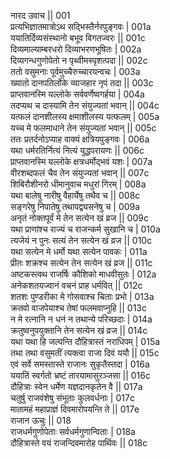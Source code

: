 नारद उवाच ||	001    
प्रत्यभिज्ञातमात्रोऽथ सद्भिस्तैर्नरपुङ्गवः |	001a  
ययातिर्दिव्यसंस्थानो बभूव विगतज्वरः ||	001c  
दिव्यमाल्याम्बरधरो दिव्याभरणभूषितः |	002a  
दिव्यगन्धगुणोपेतो न पृथ्वीमस्पृशत्पदा ||	002c  
ततो वसुमनाः पूर्वमुच्चैरुच्चारयन्वचः |	003a  
ख्यातो दानपतिर्लोके व्याजहार नृपं तदा ||	003c  
प्राप्तवानस्मि यल्लोके सर्ववर्णेष्वगर्हया |	004a  
तदप्यथ च दास्यामि तेन संयुज्यतां भवान् ||	004c  
यत्फलं दानशीलस्य क्षमाशीलस्य यत्फलम् |	005a  
यच्च मे फलमाधाने तेन संयुज्यतां भवान् ||	005c  
ततः प्रतर्दनोऽप्याह वाक्यं क्षत्रियपुङ्गवः |	006a  
यथा धर्मरतिर्नित्यं नित्यं युद्धपरायणः ||	006c  
प्राप्तवानस्मि यल्लोके क्षत्रधर्मोद्भवं यशः |	007a  
वीरशब्दफलं चैव तेन संयुज्यतां भवान् ||	007c  
शिबिरौशीनरो धीमानुवाच मधुरां गिरम् |	008a  
यथा बालेषु नारीषु वैहार्येषु तथैव च ||	008c  
सङ्गरेषु निपातेषु तथापद्व्यसनेषु च |	009a  
अनृतं नोक्तपूर्वं मे तेन सत्येन खं व्रज ||	009c  
यथा प्राणांश्च राज्यं च राजन्कर्म सुखानि च |	010a  
त्यजेयं न पुनः सत्यं तेन सत्येन खं व्रज ||	010c  
यथा सत्येन मे धर्मो यथा सत्येन पावकः |	011a  
प्रीतः शक्रश्च सत्येन तेन सत्येन खं व्रज ||	011c  
अष्टकस्त्वथ राजर्षिः कौशिको माधवीसुतः |	012a  
अनेकशतयज्वानं वचनं प्राह धर्मवित् ||	012c  
शतशः पुण्डरीका मे गोसवाश्च चिताः प्रभो |	013a  
क्रतवो वाजपेयाश्च तेषां फलमवाप्नुहि ||	013c  
न मे रत्नानि न धनं न तथान्ये परिच्छदाः |	014a  
क्रतुष्वनुपयुक्तानि तेन सत्येन खं व्रज ||	014c  
यथा यथा हि जल्पन्ति दौहित्रास्तं नराधिपम् |	015a  
तथा तथा वसुमतीं त्यक्त्वा राजा दिवं ययौ ||	015c  
एवं सर्वे समस्तास्ते राजानः सुकृतैस्तदा |	016a  
ययातिं स्वर्गतो भ्रष्टं तारयामासुरञ्जसा ||	016c  
दौहित्राः स्वेन धर्मेण यज्ञदानकृतेन वै ||	017a  
चतुर्षु राजवंशेषु संभूताः कुलवर्धनाः |	017c  
मातामहं महाप्राज्ञं दिवमारोपयन्ति ते ||	017e   
राजान ऊचुः ||	018    
राजधर्मगुणोपेताः सर्वधर्मगुणान्विताः |	018a  
दौहित्रास्ते वयं राजन्दिवमारोह पार्थिवः ||	018c  
